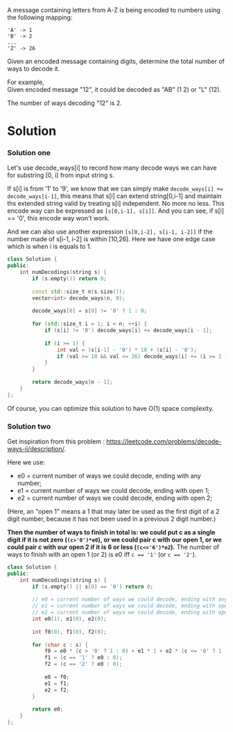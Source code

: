 A message containing letters from A-Z is being encoded to numbers using the following mapping:

```
'A' -> 1
'B' -> 2
...
'Z' -> 26
```

Given an encoded message containing digits, determine the total number of ways to decode it.  

For example,  
Given encoded message "12", it could be decoded as "AB" (1 2) or "L" (12).  

The number of ways decoding "12" is 2.  

# Solution

### Solution one

Let's use decode_ways[i] to record how many decode ways we can have for substring [0, i] from input string s.

If s[i] is from '1' to '9', we know that we can simply make ```decode_ways[i] += decode_ways[i-1]```, this means that s[i] can extend string[0,i-1] and maintain ths extended string valid by treating s[i] independent. No more no less. This encode way can be expressed as
```[s[0,i-1], s[i]]```. And you can see, if s[i] == '0', this encode way won't work.

And we can also use another expression ```[s[0,i-2], s[i-1, i-2]]```  if the number made of s[i-1, i-2] is within [10,26]. Here we have one edge case which is when i is equals to 1.

```cpp
class Solution {
public:
    int numDecodings(string s) {
        if (s.empty()) return 0;
        
        const std::size_t n(s.size());
        vector<int> decode_ways(n, 0);
        
        decode_ways[0] = s[0] != '0' ? 1 : 0;
        
        for (std::size_t i = 1; i < n; ++i) {
            if (s[i] != '0') decode_ways[i] += decode_ways[i - 1];
            
            if (i >= 1) {
                int val = (s[i-1] - '0') * 10 + (s[i] - '0');
                if (val >= 10 && val <= 26) decode_ways[i] += (i >= 2 ? decode_ways[i - 2] : 1);
            }
        }
        
        return decode_ways[n - 1];
    }
};
```

Of course, you can optimize this solution to have O(1) space complexity.


### Solution two

Get inspiration from this problem : https://leetcode.com/problems/decode-ways-ii/description/.

Here we use:

* e0 = current number of ways we could decode, ending with any number;  
* e1 = current number of ways we could decode, ending with open 1;
* e2 = current number of ways we could decode, ending with open 2;

(Here, an "open 1" means a 1 that may later be used as the first digit of a 2 digit number, because it has not been used in a previous 2 digit number.)

__Then the number of ways to finish in total is: we could put c as a single digit if it is not zero (```(c>'0')*e0```), or we could pair c with our open 1, or we could pair c with our open 2 if it is 6 or less (```(c<='6')*e2```).__ The number of ways to finish with an open 1 (or 2) is e0 iff ```c == '1'``` (or ```c == '2'```).

```cpp
class Solution {
public:
    int numDecodings(string s) {
        if (s.empty() || s[0] == '0') return 0;
        
        // e0 = current number of ways we could decode, ending with any number;
        // e1 = current number of ways we could decode, ending with open 1;
        // e2 = current number of ways we could decode, ending with open 2;
        int e0(1), e1(0), e2(0);
        
        int f0(0), f1(0), f2(0);
        
        for (char c : s) {
            f0 = e0 * (c > '0' ? 1 : 0) + e1 * 1 + e2 * (c <= '6' ? 1 : 0);
            f1 = (c == '1' ? e0 : 0);
            f2 = (c == '2' ? e0 : 0);
            
            e0 = f0;
            e1 = f1;
            e2 = f2;
        }
        
        return e0;
    }
};
```
